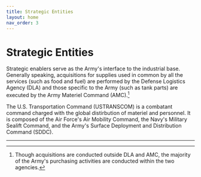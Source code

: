 ```yaml
---
title: Strategic Entities
layout: home
nav_order: 3
---
```


# Strategic Entities

Strategic enablers serve as the Army's interface to the industrial base. Generally speaking, acquisitions for supplies used in common by all the services (such as food and fuel) are performed by the Defense Logistics Agency (DLA) and those specific to the Army (such as tank parts) are executed by the Army Materiel Command (AMC).[^1]

The U.S. Transportation Command (USTRANSCOM) is a combatant command charged with the global distirbution of materiel and personnel. It is composed of the Air Force's Air Mobility Command, the Navy's Military Sealift Command, and the Army's Surface Deployment and Distribution Command (SDDC).

----

[^1]: Though acquisitions are conducted outside DLA and AMC, the majority of the Army's purchasing activities are conducted within the two agencies.
